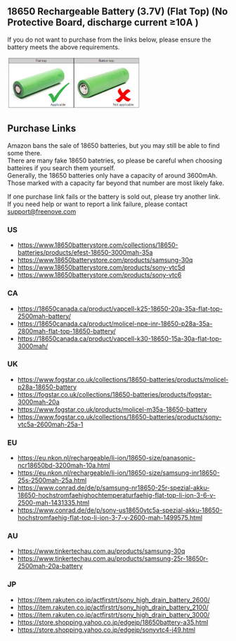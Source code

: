 ## 18650 Rechargeable Battery (3.7V) (Flat Top) (No Protective Board, discharge current ≥10A )

If you do not want to purchase from the links below, please ensure the battery meets the above requirements.


<img src='18650_Flat-Top_Unprotected.png' width='60%'/>

## Purchase Links

Amazon bans the sale of 18650 batteries, but you may still be able to find some there.  
There are many fake 18650 batetries, so please be careful when choosing batteires if you search them yourself.  
Generally, the 18650 batteries only have a capacity of around 3600mAh. Those marked with a capacity far beyond that number are most likely fake.  

If one purchase link fails or the battery is sold out, please try another link.  
If you need help or want to report a link failure, please contact [support@freenove.com](mailto:support@freenove.com)

### US

* https://www.18650batterystore.com/collections/18650-batteries/products/efest-18650-3000mah-35a
* https://www.18650batterystore.com/products/samsung-30q
* https://www.18650batterystore.com/products/sony-vtc5d
* https://www.18650batterystore.com/products/sony-vtc6

### CA

* https://18650canada.ca/product/vapcell-k25-18650-20a-35a-flat-top-2500mah-battery/
* https://18650canada.ca/product/molicel-npe-inr-18650-p28a-35a-2800mah-flat-top-18650-battery/
* https://18650canada.ca/product/vapcell-k30-18650-15a-30a-flat-top-3000mah/

### UK

* https://www.fogstar.co.uk/collections/18650-batteries/products/molicel-p28a-18650-battery
* https://fogstar.co.uk/collections/18650-batteries/products/fogstar-3000mah-20a
* https://www.fogstar.co.uk/products/molicel-m35a-18650-battery
* https://www.fogstar.co.uk/collections/18650-batteries/products/sony-vtc5a-2600mah-25a-1

### EU

* https://eu.nkon.nl/rechargeable/li-ion/18650-size/panasonic-ncr18650bd-3200mah-10a.html
* https://eu.nkon.nl/rechargeable/li-ion/18650-size/samsung-inr18650-25s-2500mah-25a.html
* https://www.conrad.de/de/p/samsung-nr18650-25r-spezial-akku-18650-hochstromfaehighochtemperaturfaehig-flat-top-li-ion-3-6-v-2500-mah-1431335.html
* https://www.conrad.de/de/p/sony-us18650vtc5a-spezial-akku-18650-hochstromfaehig-flat-top-li-ion-3-7-v-2600-mah-1499575.html

### AU

* https://www.tinkertechau.com.au/products/samsung-30q
* https://www.tinkertechau.com.au/products/samsung-25r-18650r-2500mah-20a-battery

### JP

* https://item.rakuten.co.jp/actfirstrt/sony_high_drain_battery_2600/
* https://item.rakuten.co.jp/actfirstrt/sony_high_drain_battery_2100/
* https://item.rakuten.co.jp/actfirstrt/sony_high_drain_battery_3000/
* https://store.shopping.yahoo.co.jp/edgejp/18650battery-a35.html
* https://store.shopping.yahoo.co.jp/edgejp/sonyvtc4-j49.html
